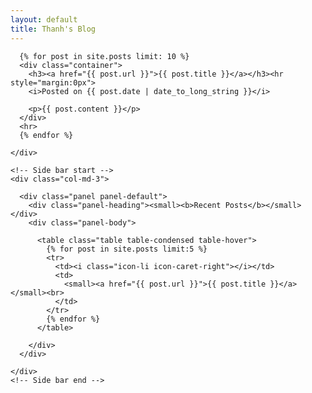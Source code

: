 ```yaml
---
layout: default
title: Thanh's Blog
---
```

<div class="container">
  <div class="row">
    <div class="col-xs-12 col-md-9">

      {% for post in site.posts limit: 10 %}
      <div class="container">
        <h3><a href="{{ post.url }}">{{ post.title }}</a></h3><hr style="margin:0px">
        <i>Posted on {{ post.date | date_to_long_string }}</i>

        <p>{{ post.content }}</p>
      </div>
      <hr>
      {% endfor %}

    </div>

    <!-- Side bar start -->
    <div class="col-md-3">

      <div class="panel panel-default">
        <div class="panel-heading"><small><b>Recent Posts</b></small></div>
        <div class="panel-body">

          <table class="table table-condensed table-hover">
            {% for post in site.posts limit:5 %}
            <tr>
              <td><i class="icon-li icon-caret-right"></i></td>
              <td>
                <small><a href="{{ post.url }}">{{ post.title }}</a></small><br>
              </td>
            </tr>
            {% endfor %}
          </table>

        </div>
      </div>

    </div>
    <!-- Side bar end -->

  </div>
</div>
